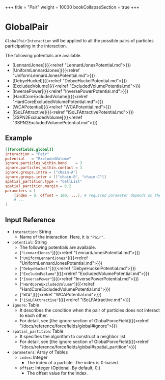 +++
title = "Pair"
weight = 10000
bookCollapseSection = true
+++

# GlobalPair

`GlobalPairInteraction` will be applied to all the possible pairs of particles participating in the interaction.

The following potentials are available.

- [LennardJones]({{<relref "LennardJonesPotential.md">}})
- [UniformLennardJones]({{<relref "UniformLennardJonesPotential.md">}})
- [DebyeHuckel]({{<relref "DebyeHuckelPotential.md">}})
- [ExcludedVolume]({{<relref "ExcludedVolumePotential.md">}})
- [InversePower]({{<relref "InversePowerPotential.md">}})
- [HardCoreExcludedVolume]({{<relref "HardCoreExcludedVolumePotential.md">}})
- [WCAPotential]({{<relref "WCAPotential.md">}})
- [iSoLFAttractive]({{<relref "iSoLFAttractivePotential.md">}})
- [3SPN2ExcludedVolume]({{<relref "3SPN2ExcludedVolumePotential.md">}})

## Example

```toml
[[forcefields.global]]
interaction = "Pair"
potential   = "ExcludedVolume"
ignore.particles_within.bond    = 3
ignore.particles_within.contact = 1
ignore.groups.intra = ["chain-A"]
ignore.groups.inter = [["chain-B", "chain-C"]]
spatial_partition.type = "CellList"
spatial_partition.margin = 0.2
parameters = [
    {index = 0, offset = 100, ...}, # required parameter depends on the potential.
    # ...
]
```

## Input Reference

- `interaction`: String
  - Name of the interaction. Here, it is `"Pair"`.
- `potential`: String
  - The following potentials are available.
  - [`"LennardJones"`]({{<relref "LennardJonesPotential.md">}})
  - [`"UniformLennardJones"`]({{<relref "UniformLennardJonesPotential.md">}})
  - [`"DebyeHuckel"`]({{<relref "DebyeHuckelPotential.md">}})
  - [`"ExcludedVolume"`]({{<relref "ExcludedVolumePotential.md">}})
  - [`"InversePower"`]({{<relref "InversePowerPotential.md">}})
  - [`"HardCoreExcludedVolume"`]({{<relref "HardCoreExcludedVolumePotential.md">}})
  - [`"WCA"`]({{<relref "WCAPotential.md">}})
  - [`"iSoLFAttractive"`]({{<relref "iSoLFAttractive.md">}})
- `ignore`: Table
  - It describes the condition when the pair of particles does not interact to each other.
  - For detail, see [the ignore section of GlobalForceField]({{<relref "/docs/reference/forcefields/global#ignore">}})
- `spatial_partition`: Table
  - It specifies the algorithm to construct a neighbor list.
  - For detail, see [the ignore section of GlobalForceField]({{<relref "/docs/reference/forcefields/global#spatial_partition">}})
- `parameters`: Array of Tables
  - `index`: Integer
    - The index of a particle. The index is 0-based.
  - `offset`: Integer (Optional. By default, 0.)
    - The offset value for the index.
